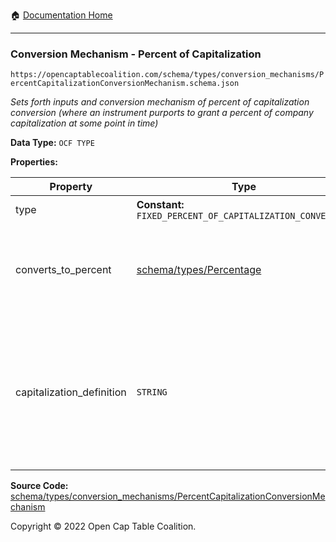 :house: [Documentation Home](/README.md)

---

### Conversion Mechanism - Percent of Capitalization

`https://opencaptablecoalition.com/schema/types/conversion_mechanisms/PercentCapitalizationConversionMechanism.schema.json`

_Sets forth inputs and conversion mechanism of percent of capitalization conversion (where an instrument purports to grant a percent of company capitalization at some point in time)_

**Data Type:** `OCF TYPE`

**Properties:**

| Property                  | Type                                                        | Description                                                                                                                    | Required   |
| ------------------------- | ----------------------------------------------------------- | ------------------------------------------------------------------------------------------------------------------------------ | ---------- |
| type                      | **Constant:** `FIXED_PERCENT_OF_CAPITALIZATION_CONVERSION`  | Scalar Constant                                                                                                                | `REQUIRED` |
| converts_to_percent       | [schema/types/Percentage](/docs/schema/types/Percentage.md) | What percentage of the company capitalization does this convert to                                                             | `REQUIRED` |
| capitalization_definition | `STRING`                                                    | How is company capitalization defined for purposes of conversion? If possible, include the legal language from the instrument. | -          |

**Source Code:** [schema/types/conversion_mechanisms/PercentCapitalizationConversionMechanism](/schema/types/conversion_mechanisms/PercentCapitalizationConversionMechanism.schema.json)

Copyright © 2022 Open Cap Table Coalition.
